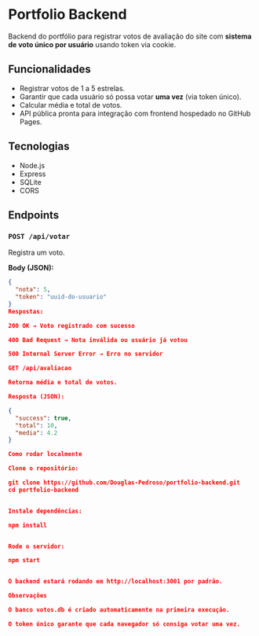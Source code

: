 # Portfolio Backend

Backend do portfólio para registrar votos de avaliação do site com **sistema de voto único por usuário** usando token via cookie.

## Funcionalidades

- Registrar votos de 1 a 5 estrelas.
- Garantir que cada usuário só possa votar **uma vez** (via token único).
- Calcular média e total de votos.
- API pública pronta para integração com frontend hospedado no GitHub Pages.

## Tecnologias

- Node.js
- Express
- SQLite
- CORS

## Endpoints

### `POST /api/votar`

Registra um voto.

**Body (JSON):**

```json
{
  "nota": 5,
  "token": "uuid-do-usuario"
}
Respostas:

200 OK → Voto registrado com sucesso

400 Bad Request → Nota inválida ou usuário já votou

500 Internal Server Error → Erro no servidor

GET /api/avaliacao

Retorna média e total de votos.

Resposta (JSON):

{
  "success": true,
  "total": 10,
  "media": 4.2
}

Como rodar localmente

Clone o repositório:

git clone https://github.com/Douglas-Pedroso/portfolio-backend.git
cd portfolio-backend


Instale dependências:

npm install


Rode o servidor:

npm start


O backend estará rodando em http://localhost:3001 por padrão.

Observações

O banco votos.db é criado automaticamente na primeira execução.

O token único garante que cada navegador só consiga votar uma vez.
